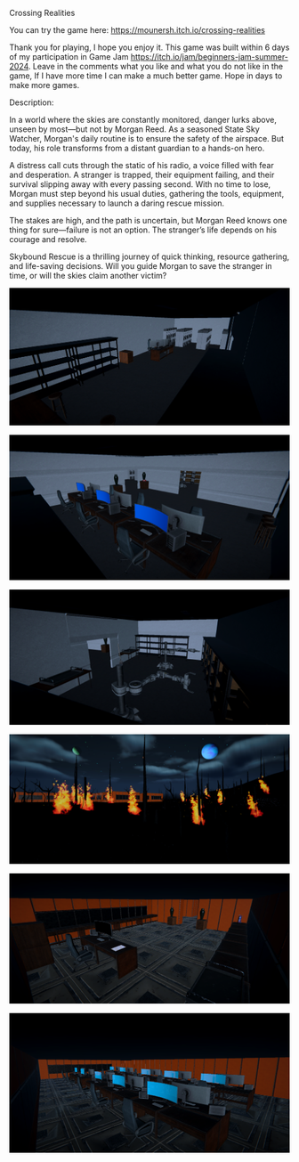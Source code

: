 Crossing Realities

You can try the game here: https://mounersh.itch.io/crossing-realities

Thank you for playing, I hope you enjoy it. This game was built within 6 days of my participation in Game Jam https://itch.io/jam/beginners-jam-summer-2024. Leave in the comments what you like and what you do not like in the game, If I have more time I can make a much better game. Hope in days to make more games.

Description:

In a world where the skies are constantly monitored, danger lurks above, unseen by most—but not by Morgan Reed. As a seasoned State Sky Watcher, Morgan's daily routine is to ensure the safety of the airspace. But today, his role transforms from a distant guardian to a hands-on hero.

A distress call cuts through the static of his radio, a voice filled with fear and desperation. A stranger is trapped, their equipment failing, and their survival slipping away with every passing second. With no time to lose, Morgan must step beyond his usual duties, gathering the tools, equipment, and supplies necessary to launch a daring rescue mission.

The stakes are high, and the path is uncertain, but Morgan Reed knows one thing for sure—failure is not an option. The stranger’s life depends on his courage and resolve.

Skybound Rescue is a thrilling journey of quick thinking, resource gathering, and life-saving decisions. Will you guide Morgan to save the stranger in time, or will the skies claim another victim?

![alt text](https://github.com/mouners/Crossing-Realities/blob/main/Assets/Images/image6.PNG?raw=true)

![alt text](https://github.com/mouners/Crossing-Realities/blob/main/Assets/Images/image5.PNG?raw=true)

![alt text](https://github.com/mouners/Crossing-Realities/blob/main/Assets/Images/image4.PNG?raw=true)

![alt text](https://github.com/mouners/Crossing-Realities/blob/main/Assets/Images/image3.PNG?raw=true)

![alt text](https://github.com/mouners/Crossing-Realities/blob/main/Assets/Images/image1.PNG?raw=true)

![alt text](https://github.com/mouners/Crossing-Realities/blob/main/Assets/Images/image2.PNG?raw=true)
